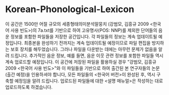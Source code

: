 # Korean-Phonological-Lexicon
이 공간은 1500만 어절 규모의 세종형태의미분석말뭉치 (강범모, 김흥규 2009 <한국어 사용 빈도>)의 7a.txt를 기반으로 하여 고유명사(POS: NNP)를 제외한 단어들의 음운 정보를 포함한 파일들을 저장한 공간입니다.
각 파일들의 정보는 계속 업데이트될 예정입니다.
최종본을 완성하기 전까지는 계속 업데이트될 예정이므로 파일 편집을 방지하는 보호 장치를 해두었습니다. 
그러나 파일을 다운받는 데에는 아무런 문제가 없음을 알려 드립니다.
추가적인 음운 정보, 예를 들면, 음운 이웃 관련 정보를 포함한 파일들 역시 계속 업로드할 예정입니다.
이 공간에 저장된 파일을 활용하실 경우 "강범모, 김흥규 2009 <한국어 사용 빈도>"와 이 파일들을 기반으로 하여 출간된 본 연구자들의 논문 (출간 예정)을 인용하셔야 합니다,
모든 파일들의 <한국어 버전>이 완성된 후, <English Version> 역시 구축할 예정임을 알려 드립니다.
업로드된 파일들에 대한 <설명 매뉴얼>은 작성하는 대로 업로드하도록 하겠습니다.
